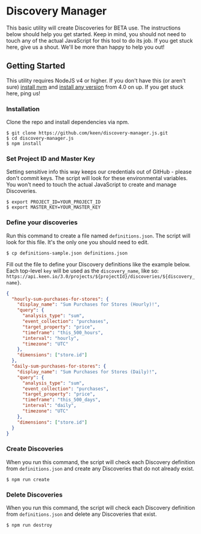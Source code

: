 # Discovery Manager

This basic utility will create Discoveries for BETA use. The instructions below should help you get started. Keep in mind, you should not need to touch any of the actual JavaScript for this tool to do its job. If you get stuck here, give us a shout. We'll be more than happy to help you out!

## Getting Started

This utility requires NodeJS v4 or higher. If you don't have this (or aren't sure) [install nvm](https://github.com/creationix/nvm#install-script) and [install any version](https://github.com/creationix/nvm#usage) from 4.0 on up. If you get stuck here, ping us!

### Installation

Clone the repo and install dependencies via npm.

```ssh
$ git clone https://github.com/keen/discovery-manager.js.git
$ cd discovery-manager.js
$ npm install
```

### Set Project ID and Master Key

Setting sensitive info this way keeps our credentials out of GitHub - please don't commit keys. The script will look for these environmental variables. You won't need to touch the actual JavaScript to create and manage Discoveries.

```ssh
$ export PROJECT_ID=YOUR_PROJECT_ID
$ export MASTER_KEY=YOUR_MASTER_KEY
```

### Define your discoveries

Run this command to create a file named `definitions.json`. The script will look for this file. It's the only one you should need to edit.

```ssh
$ cp definitions-sample.json definitions.json
```

Fill out the file to define your Discovery definitions like the example below. Each top-level `key` will be used as the `discovery_name`, like so: `https://api.keen.io/3.0/projects/${projectId}/discoveries/${discovery_name}`.

```json
{
  "hourly-sum-purchases-for-stores": {
    "display_name": "Sum Purchases for Stores (Hourly)!",
    "query": {
      "analysis_type": "sum",
      "event_collection": "purchases",
      "target_property": "price",
      "timeframe": "this_500_hours",
      "interval": "hourly",
      "timezone": "UTC"
    },
    "dimensions": ["store.id"]
  },
  "daily-sum-purchases-for-stores": {
    "display_name": "Sum Purchases for Stores (Daily)!",
    "query": {
      "analysis_type": "sum",
      "event_collection": "purchases",
      "target_property": "price",
      "timeframe": "this_500_days",
      "interval": "daily",
      "timezone": "UTC"
    },
    "dimensions": ["store.id"]
  }
}
```

### Create Discoveries

When you run this command, the script will check each Discovery definition from `definitions.json` and create any Discoveries that do not already exist.

```ssh
$ npm run create
```
### Delete Discoveries

When you run this command, the script will check each Discovery definition from `definitions.json` and delete any Discoveries that exist.

```ssh
$ npm run destroy
```